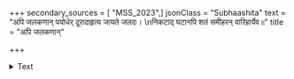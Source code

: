 +++
secondary_sources = [ "MSS_2023",]
jsonClass = "Subhaashita"
text = "अपि जलकणान् पयोधेर् दूरादाहृत्य जायते जलदः।  \nनिकटाद् घटानपि शतं समीहरन् वारिहार्येव॥"
title = "अपि जलकणान्"

+++

<details><summary>Text</summary>

अपि जलकणान् पयोधेर् दूरादाहृत्य जायते जलदः।  
निकटाद् घटानपि शतं समीहरन् वारिहार्येव॥
</details>
